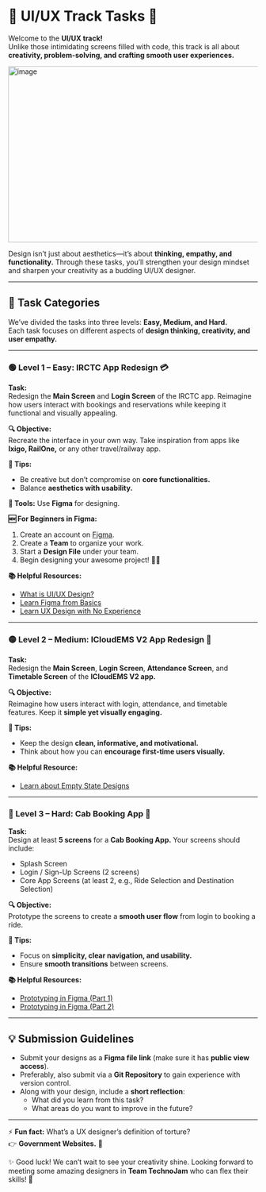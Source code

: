 # 🎨 UI/UX Track Tasks 🚀  

Welcome to the **UI/UX track!**  
Unlike those intimidating screens filled with code, this track is all about **creativity, problem-solving, and crafting smooth user experiences.**  

<img width="509" height="355" alt="image" src="https://github.com/user-attachments/assets/00d2be35-83d7-4554-9359-27ee889bcf4b" />

Design isn’t just about aesthetics—it’s about **thinking, empathy, and functionality.** Through these tasks, you’ll strengthen your design mindset and sharpen your creativity as a budding UI/UX designer.  

---

## 🌟 Task Categories  

We’ve divided the tasks into three levels: **Easy, Medium, and Hard.**  
Each task focuses on different aspects of **design thinking, creativity, and user empathy.**  

---

### 🟢 Level 1 – Easy: IRCTC App Redesign 💳  

**Task:**  
Redesign the **Main Screen** and **Login Screen** of the IRCTC app. Reimagine how users interact with bookings and reservations while keeping it functional and visually appealing.  

**🔍 Objective:**  
Recreate the interface in your own way. Take inspiration from apps like **Ixigo, RailOne,** or any other travel/railway app.  

**🎯 Tips:**  
- Be creative but don’t compromise on **core functionalities.**  
- Balance **aesthetics with usability.**  

**📌 Tools:** Use **Figma** for designing.  

**🆕 For Beginners in Figma:**  
1. Create an account on [Figma](https://figma.com).  
2. Create a **Team** to organize your work.  
3. Start a **Design File** under your team.  
4. Begin designing your awesome project! 🎨✨  

**📚 Helpful Resources:**  
- [What is UI/UX Design?](#)  
- [Learn Figma from Basics](#)  
- [Learn UX Design with No Experience](#)  

---

### 🟡 Level 2 – Medium: ICloudEMS V2 App Redesign 📱  

**Task:**  
Redesign the **Main Screen**, **Login Screen**, **Attendance Screen**, and **Timetable Screen** of the **ICloudEMS V2 app.**  

**🔍 Objective:**  
Reimagine how users interact with login, attendance, and timetable features. Keep it **simple yet visually engaging.**  

**🎯 Tips:**  
- Keep the design **clean, informative, and motivational.**  
- Think about how you can **encourage first-time users visually.**  

**📚 Helpful Resource:**  
- [Learn about Empty State Designs](#)  

---

### 🔴 Level 3 – Hard: Cab Booking App 🚖  

**Task:**  
Design at least **5 screens** for a **Cab Booking App.** Your screens should include:  
- Splash Screen  
- Login / Sign-Up Screens (2 screens)  
- Core App Screens (at least 2, e.g., Ride Selection and Destination Selection)  

**🔍 Objective:**  
Prototype the screens to create a **smooth user flow** from login to booking a ride.  

**🎯 Tips:**  
- Focus on **simplicity, clear navigation, and usability.**  
- Ensure **smooth transitions** between screens.  

**📚 Helpful Resources:**  
- [Prototyping in Figma (Part 1)](#)  
- [Prototyping in Figma (Part 2)](#)  

---

## 💡 Submission Guidelines  

- Submit your designs as a **Figma file link** (make sure it has **public view access**).  
- Preferably, also submit via a **Git Repository** to gain experience with version control.  
- Along with your design, include a **short reflection**:  
  - What did you learn from this task?  
  - What areas do you want to improve in the future?  

---

⚡ **Fun fact:** What’s a UX designer’s definition of torture?  
👉 **Government Websites.** 🫡  

✨ Good luck! We can’t wait to see your creativity shine. Looking forward to meeting some amazing designers in **Team TechnoJam** who can flex their skills! 🎉  
